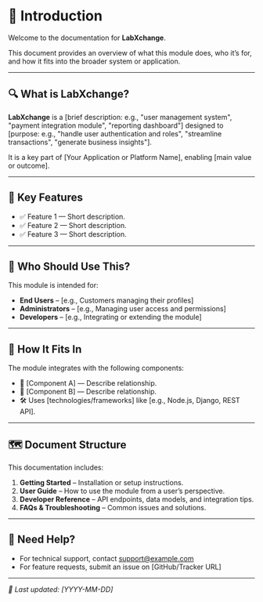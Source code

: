 # 📘 Introduction

Welcome to the documentation for **LabXchange**.

This document provides an overview of what this module does, who it’s for, and how it fits into the broader system or application.

---

## 🔍 What is LabXchange?

**LabXchange** is a [brief description: e.g., "user management system", "payment integration module", "reporting dashboard"] designed to [purpose: e.g., "handle user authentication and roles", "streamline transactions", "generate business insights"].

It is a key part of [Your Application or Platform Name], enabling [main value or outcome].

---

## 🎯 Key Features

- ✅ Feature 1 — Short description.
- ✅ Feature 2 — Short description.
- ✅ Feature 3 — Short description.

---

## 👥 Who Should Use This?

This module is intended for:

- **End Users** – [e.g., Customers managing their profiles]
- **Administrators** – [e.g., Managing user access and permissions]
- **Developers** – [e.g., Integrating or extending the module]

---

## 🧱 How It Fits In

The module integrates with the following components:

- 🔗 [Component A] — Describe relationship.
- 🔗 [Component B] — Describe relationship.
- 🛠️ Uses [technologies/frameworks] like [e.g., Node.js, Django, REST API].

---

## 🗺️ Document Structure

This documentation includes:

1. **Getting Started** – Installation or setup instructions.
2. **User Guide** – How to use the module from a user’s perspective.
3. **Developer Reference** – API endpoints, data models, and integration tips.
4. **FAQs & Troubleshooting** – Common issues and solutions.

---

## 🛟 Need Help?

- For technical support, contact [support@example.com](mailto:support@example.com)
- For feature requests, submit an issue on [GitHub/Tracker URL]

---

_📅 Last updated: [YYYY-MM-DD]_
